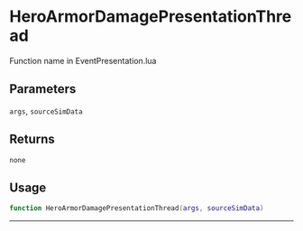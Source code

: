 # HeroArmorDamagePresentationThread
Function name in EventPresentation.lua
## Parameters
`args`, `sourceSimData`
## Returns
`none`
## Usage
```lua
function HeroArmorDamagePresentationThread(args, sourceSimData)
```
---
